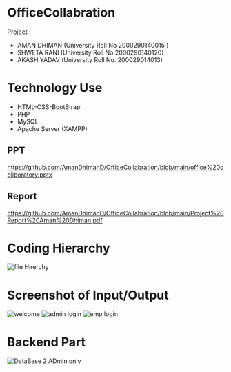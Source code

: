 # OfficeCollabration
Project :
- AMAN DHIMAN (University Roll No 2000290140015 )
- SHWETA RANI (University Roll No.2000290140120)
- AKASH YADAV (University Roll No. 200029014013)
# Technology Use 
- HTML-CSS-BootStrap
- PHP 
- MySQL
- Apache Server (XAMPP)
## PPT
https://github.com/AmanDhimanD/OfficeCollabration/blob/main/office%20collboratory.pptx
## Report
https://github.com/AmanDhimanD/OfficeCollabration/blob/main/Project%20Report%20Aman%20Dhiman.pdf

# Coding Hierarchy
![file Hirerchy](https://user-images.githubusercontent.com/72404186/149341967-80cc981f-f367-49db-88d6-3a7f2cd0509a.PNG)
# Screenshot of Input/Output
![welcome](https://user-images.githubusercontent.com/72404186/149341705-27183740-6669-4bd1-b38b-bb47532d6d1f.PNG)
![admin login](https://user-images.githubusercontent.com/72404186/149341681-14e34876-a0d4-47f0-b38b-f1945a22b610.PNG)
![emp login](https://user-images.githubusercontent.com/72404186/149341744-c4dddb26-5d3c-4a03-b543-1d1a05a05e60.PNG)
# Backend Part
![DataBase 2 ADmin only ](https://user-images.githubusercontent.com/72404186/149342502-5a07b41d-d3b5-44dc-8c0c-fd714e17343f.PNG)
